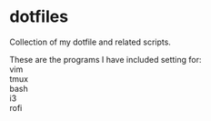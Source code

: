 # dotfiles
Collection of my dotfile and related scripts.

These are the programs I have included setting for:  
  vim  
  tmux  
  bash  
  i3  
  rofi  
